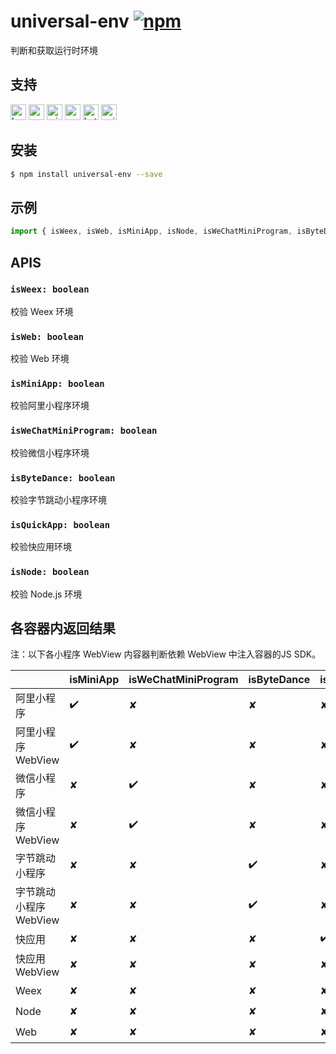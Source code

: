 # universal-env [![npm](https://img.shields.io/npm/v/universal-env.svg)](https://www.npmjs.com/package/universal-env)

判断和获取运行时环境

## 支持
<img alt="browser" src="https://gw.alicdn.com/tfs/TB1uYFobGSs3KVjSZPiXXcsiVXa-200-200.svg" width="25px" height="25px" /> <img alt="weex" src="https://gw.alicdn.com/tfs/TB1jM0ebMaH3KVjSZFjXXcFWpXa-200-200.svg" width="25px" height="25px" /> <img alt="miniApp" src="https://gw.alicdn.com/tfs/TB1bBpmbRCw3KVjSZFuXXcAOpXa-200-200.svg" width="25px" height="25px" /> <img alt="wechatMiniprogram" src="https://img.alicdn.com/tfs/TB1slcYdxv1gK0jSZFFXXb0sXXa-200-200.svg" width="25px" height="25px"> <img alt="bytedanceMiniprogram" src="https://gw.alicdn.com/tfs/TB1jFtVzO_1gK0jSZFqXXcpaXXa-200-200.svg" width="25px" height="25px"> <img alt="quickApp" src="https://gw.alicdn.com/tfs/TB1MP7EwQT2gK0jSZPcXXcKkpXa-200-200.svg" width="25px" height="25px">

## 安装
```bash
$ npm install universal-env --save
```

## 示例
```javascript
import { isWeex, isWeb, isMiniApp, isNode, isWeChatMiniProgram, isByteDance, isQuickApp } from 'universal-env';

```

## APIS
### `isWeex: boolean`
校验 Weex 环境

### `isWeb: boolean`
校验 Web 环境

### `isMiniApp: boolean`
校验阿里小程序环境

### `isWeChatMiniProgram: boolean`
校验微信小程序环境

### `isByteDance: boolean`
校验字节跳动小程序环境

### `isQuickApp: boolean`
校验快应用环境

### `isNode: boolean`
校验 Node.js 环境

## 各容器内返回结果

注：以下各小程序 WebView 内容器判断依赖 WebView 中注入容器的JS SDK。

|                     | isMiniApp | isWeChatMiniProgram | isByteDance | isQuickApp | isWeb | isWeex | isNode |
| ------------------- | --------- | ------------------- | ----------  | ---------- | ----- | ------ | ------ |
| 阿里小程序            | ✔️         | ✘                   | ✘           | ✘          | ✘     | ✘      | ✘      |
| 阿里小程序 WebView    | ✔️         | ✘                   | ✘           | ✘          | ✔️     | ✘      | ✘      |
| 微信小程序            | ✘         | ✔️                   | ✘           | ✘          | ✘     | ✘      | ✘      |
| 微信小程序 WebView    | ✘         | ✔️                   | ✘           | ✘          | ✔️     | ✘      | ✘      |
| 字节跳动小程序         | ✘         | ✘                   | ✔️           | ✘          | ✘     | ✘      | ✘      |
| 字节跳动小程序 WebView | ✘         | ✘                   | ✔️           | ✘          | ✔️     | ✘      | ✘      |
| 快应用                | ✘         | ✘                   | ✘           | ✔️          | ✘     | ✘      | ✘      |
| 快应用 WebView        | ✘         | ✘                   | ✘           | ✘          | ✔️     | ✘      | ✘      |
| Weex                 | ✘         | ✘                   | ✘           | ✘          | ✘     | ✔️      | ✘      |
| Node                 | ✘         | ✘                   | ✘           | ✘          | ✘     | ✘      | ✔️      |
| Web                  | ✘         | ✘                   | ✘           | ✘          | ✔️     | ✘      | ✘      |



